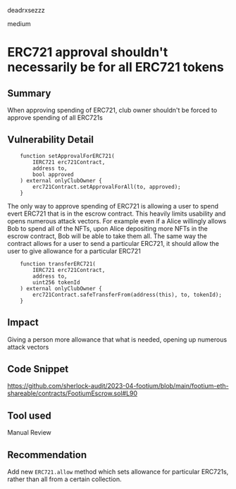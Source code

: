 deadrxsezzz

medium

# ERC721 approval shouldn't necessarily be for all ERC721 tokens

## Summary
When approving spending of ERC721, club owner shouldn't be forced to approve spending of all ERC721s 

## Vulnerability Detail
```solidity
    function setApprovalForERC721(
        IERC721 erc721Contract,
        address to,
        bool approved
    ) external onlyClubOwner {
        erc721Contract.setApprovalForAll(to, approved);
    }
```
The only way to approve spending of ERC721 is allowing a user to spend evert ERC721 that is in the escrow contract. This heavily limits usability and opens numerous attack vectors. For example even if a Alice willingly allows Bob to spend all of the NFTs, upon Alice depositing more NFTs in the escrow contract, Bob will be able to take them all. 
The same way the contract allows for a user to send a particular ERC721, it should allow the user to give allowance for a particular ERC721
```solidity
    function transferERC721(
        IERC721 erc721Contract,
        address to,
        uint256 tokenId
    ) external onlyClubOwner {
        erc721Contract.safeTransferFrom(address(this), to, tokenId);
    }
```

## Impact
Giving a person more allowance that what is needed, opening up numerous attack vectors

## Code Snippet
https://github.com/sherlock-audit/2023-04-footium/blob/main/footium-eth-shareable/contracts/FootiumEscrow.sol#L90

## Tool used

Manual Review

## Recommendation
Add new `ERC721.allow` method which sets allowance for particular ERC721s, rather than all from a certain collection.
